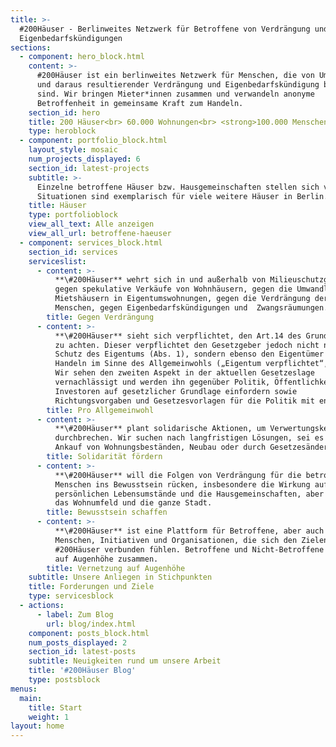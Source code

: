 ```yaml
---
title: >-
  #200Häuser - Berlinweites Netzwerk für Betroffene von Verdrängung und
  Eigenbedarfskündigungen 
sections:
  - component: hero_block.html
    content: >-
      #200Häuser ist ein berlinweites Netzwerk für Menschen, die von Umwandlung
      und daraus resultierender Verdrängung und Eigenbedarfskündigung betroffen
      sind. Wir bringen Mieter*innen zusammen und verwandeln anonyme
      Betroffenheit in gemeinsame Kraft zum Handeln.
    section_id: hero
    title: 200 Häuser<br> 60.000 Wohnungen<br> <strong>100.000 Menschen</strong>
    type: heroblock
  - component: portfolio_block.html
    layout_style: mosaic
    num_projects_displayed: 6
    section_id: latest-projects
    subtitle: >-
      Einzelne betroffene Häuser bzw. Hausgemeinschaften stellen sich vor. Ihre
      Situationen sind exemplarisch für viele weitere Häuser in Berlin.
    title: Häuser
    type: portfolioblock
    view_all_text: Alle anzeigen
    view_all_url: betroffene-haeuser
  - component: services_block.html
    section_id: services
    serviceslist:
      - content: >-
          **\#200Häuser** wehrt sich in und außerhalb von Milieuschutzgebieten
          gegen spekulative Verkäufe von Wohnhäusern, gegen die Umwandlung von
          Mietshäusern in Eigentumswohnungen, gegen die Verdrängung der
          Menschen, gegen Eigenbedarfskündigungen und  Zwangsräumungen.
        title: Gegen Verdrängung
      - content: >-
          **\#200Häuser** sieht sich verpflichtet, den Art.14 des Grundgesetzes
          zu achten. Dieser verpflichtet den Gesetzgeber jedoch nicht nur zum
          Schutz des Eigentums (Abs. 1), sondern ebenso den Eigentümer zum
          Handeln im Sinne des Allgemeinwohls („Eigentum verpflichtet“, Abs. 2).
          Wir sehen den zweiten Aspekt in der aktuellen Gesetzeslage
          vernachlässigt und werden ihn gegenüber Politik, Öffentlichkeit und
          Investoren auf gesetzlicher Grundlage einfordern sowie
          Richtungsvorgaben und Gesetzesvorlagen für die Politik mit entwickeln.
        title: Pro Allgemeinwohl
      - content: >-
          **\#200Häuser** plant solidarische Aktionen, um Verwertungsketten zu
          durchbrechen. Wir suchen nach langfristigen Lösungen, sei es durch den
          Ankauf von Wohnungsbeständen, Neubau oder durch Gesetzesänderungen.
        title: Solidarität fördern
      - content: >-
          **\#200Häuser** will die Folgen von Verdrängung für die betroffenen
          Menschen ins Bewusstsein rücken, insbesondere die Wirkung auf die
          persönlichen Lebensumstände und die Hausgemeinschaften, aber auch auf
          das Wohnumfeld und die ganze Stadt.
        title: Bewusstsein schaffen
      - content: >-
          **\#200Häuser** ist eine Plattform für Betroffene, aber auch für
          Menschen, Initiativen und Organisationen, die sich den Zielen von
          #200Häuser verbunden fühlen. Betroffene und Nicht-Betroffene arbeiten
          auf Augenhöhe zusammen.
        title: Vernetzung auf Augenhöhe
    subtitle: Unsere Anliegen in Stichpunkten
    title: Forderungen und Ziele
    type: servicesblock
  - actions:
      - label: Zum Blog
        url: blog/index.html
    component: posts_block.html
    num_posts_displayed: 2
    section_id: latest-posts
    subtitle: Neuigkeiten rund um unsere Arbeit
    title: '#200Häuser Blog'
    type: postsblock
menus:
  main:
    title: Start
    weight: 1
layout: home
---
```


